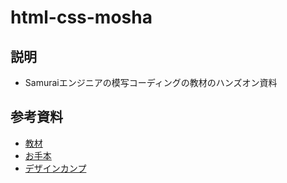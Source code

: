 # html-css-mosha
## 説明
* Samuraiエンジニアの模写コーディングの教材のハンズオン資料
## 参考資料
* [教材](https://terakoya.sejuku.net/programs/54/chapters)
* [お手本](https://html-css-practical-demo.herokuapp.com/)
* [デザインカンプ](https://www.figma.com/file/TBzJgp4xGXJDsxkifGqGV8/%E3%80%90%E5%8F%97%E8%AC%9B%E7%94%9F%E9%85%8D%E5%B8%83%E7%94%A8%E3%80%91HTML%2FCSS%E7%99%BA%E5%B1%95%E7%B7%A8_2%E7%AB%A0_%E3%83%87%E3%82%B6%E3%82%A4%E3%83%B3%E3%82%AB%E3%83%B3%E3%83%97?type=design&node-id=1-55&t=EXLYlZVTxAMsWq1G-0)
